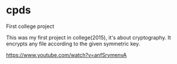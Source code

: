 # cpds
First college project

This was my first project in college(2015), it's about cryptography.
It encrypts any file according to the given symmetric key.

https://www.youtube.com/watch?v=anfSrvmenvA
